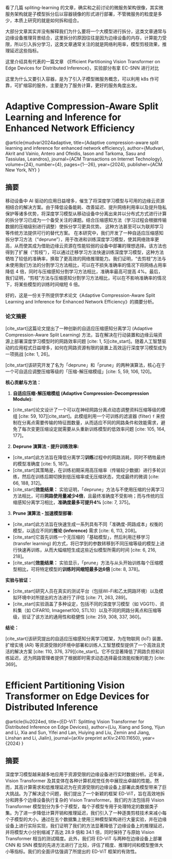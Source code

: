 看了几篇 spliting-learning 的文章，确实和之前讨论的微服务架构很像，其实微服务架构就是子模型拆分后以容器镜像的形式进行部署，不管微服务的粒度是多少，本质上研究的就是如何拆和组合。

大部分文章其实并没有解释我们为什么要将一个大模型进行拆分，这类文章通常与边缘设备推理背景结合，这里拆分的原因往往是因为边缘设备的内存，计算能力受限，所以引入拆分学习，这类文章通常关注的就是网络利用率，模型剪枝效果，推理延迟这些指标。

这里介绍具有代表的一篇文章 《Efficient Partitioning Vision Transformer on Edge Devices for Distributed Inference》，实验部分有拿 EC-SNN 进行对比

这里为什么又要引入容器，是为了引入子模型微服务概念，可以利用 k8s 作可靠，可扩缩容的服务，主要是为了服务计算，更好的服务角度出发。

# Adaptive Compression-Aware Split Learning and Inference for Enhanced Network Efficiency
@article{mudvari2024adaptive,
  title={Adaptive compression-aware split learning and inference for enhanced network efficiency},
  author={Mudvari, Akrit and Vainio, Antero and Ofeidis, Iason and Tarkoma, Sasu and Tassiulas, Leandros},
  journal={ACM Transactions on Internet Technology},
  volume={24},
  number={4},
  pages={1--26},
  year={2024},
  publisher={ACM New York, NY}
}

## 摘要
移动设备中 AI 驱动的应用日益增多，催生了将深度学习模型与可用的边缘云资源相结合的解决方案。由于降低设备能耗、改善延迟、提升网络利用率以及提升隐私保护等诸多优势，将深度学习模型从移动设备中分离出来并以分布式方式进行计算的拆分学习已成为一个备受关注的课题。结合压缩感知方法（学习过程会根据传输数据的压缩级别进行调整）使拆分学习更具优势。
这种方法甚至可以为联邦学习等传统方法提供可行的替代方案。
在本研究中，我们开发了一种自适应压缩感知拆分学习方法（“deprune”），用于改进和训练深度学习模型，使其网络效率更高，从而使其成为借助边缘云资源在性能较弱的设备中部署的理想选择。该方法也得到了扩展（“剪枝”），可以通过迁移学习方法快速训练深度学习模型，这种方法牺牲了较低的准确率，换取了更高效的网络推理能力。我们证明，“去剪枝”方法与未使用我们方法的分割学习方法相比，可以在不损失准确率的情况下将网络占用率降低 4 倍，同时与压缩感知分割学习方法相比，准确率最高可提高 4%。最后，我们证明，“剪枝”方法与压缩感知分割学习方法相比，可以在不影响准确率的情况下，将某些模型的训练时间缩短 6 倍。


好的，这是一份关于所提供学术论文《Adaptive Compression-Aware Split Learning and Inference for Enhanced Network Efficiency》的摘要分析。

### **论文摘要**

[cite_start]这篇论文提出了一种创新的自适应压缩感知分离学习 (Adaptive Compression-Aware Split Learning) 方法，旨在解决在行动装置和边缘云端资源上部署深度学习模型时的网路效率问题 [cite: 1, 5][cite_start]。随着人工智慧驱动的应用程式日益增多，如何在网路资源有限的装置上高效运行深度学习模型成为一项挑战 [cite: 1, 26]。

[cite_start]该研究开发了名为「deprune」和「prune」的两种演算法，核心在于一个可自适应调整压缩等级的「压缩-解压缩模组」[cite: 5, 59, 106, 120]。

**核心贡献与方法：**

1.  **自适应压缩-解压缩模组 (Adaptive Compression-Decompression Module):**
* [cite_start]论文设计了一个可以在神经网路分离点动态调整资料压缩等级的模组 [cite: 59, 107][cite_start]。此模组利用一个可训练的滤波器 (filter) `f` 来控制在分离点需要传输的特征图数量，从而适应不同的网路条件和效能需求，避免了每次变更压缩设定就需要从头重新训练模型的低效率问题 [cite: 105, 164, 177]。

2.  **Deprune 演算法 - 提升训练效率:**
* [cite_start]此方法旨在降低分离学习**训练**过程中的网路消耗，同时不牺牲最终的模型准确度 [cite: 5, 187]。 
* [cite_start]其策略是，在训练初期采用高压缩率（传输较少数据）进行多轮训练，然后在训练后期切换到低压缩率或无压缩状态，完成最终的微调 [cite: 66, 188, 312]。 
* [cite_start]**效能结果：** 实验证明，「deprune」方法与不使用压缩的分离学习方法相比，可将**网路使用量减少4倍**，且最终准确度不受影响；而与传统的压缩感知分离学习相比，**准确度最多可提升4%** [cite: 7, 375]。

3.  **Prune 演算法 - 加速模型部署:**
* [cite_start]此方法旨在快速生成一系列具有不同「准确度-网路成本」权衡的模型，以适应不同的**推论 (inference)** 需求 [cite: 6, 113, 208]。 
* [cite_start]它首先训练一个无压缩的「基础模型」，然后利用迁移学习 (transfer learning) 的方式，将已学到的参数转移到不同压缩等级的模型上进行快速再训练，从而大幅缩短生成这些近似模型所需的时间 [cite: 6, 216, 218]。 
* [cite_start]**效能结果：** 实验显示，「prune」方法与从头开始训练每个压缩模型相比，可将特定模型的**训练时间缩短最多达6倍** [cite: 8, 378]。

**实验与验证：**

* [cite_start]研究人员在真实的测试平台（包括Wi-Fi和乙太网路环境）以及模拟环境中对所提出的方法进行了评估 [cite: 71, 263, 289]。
* [cite_start]实验涵盖了多种设定，包括不同的深度学习模型（如 VGG11）、资料集（如 CIFAR10, Imagenet100, STL10）以及不同的网路分离点和压缩等级，验证了该方法的通用性和稳健性 [cite: 259, 308, 337, 360]。

**结论：**

[cite_start]该研究提出的自适应压缩感知分离学习框架，为在物联网 (IoT) 装置、扩增实境 (AR) 等资源受限的环境中部署和训练人工智慧模型提供了一个高效且灵活的解决方案 [cite: 110, 376, 379][cite_start]。它不仅显著降低了网路负担和训练延迟，还为网路管理者提供了根据即时需求动态选择最佳效能权衡的能力 [cite: 369]。





# Efficient Partitioning Vision Transformer on Edge Devices for Distributed Inference
@article{liu2024ed,
  title={ED-ViT: Splitting Vision Transformer for Distributed Inference on Edge Devices},
  author={Liu, Xiang and Song, Yijun and Li, Xia and Sun, Yifei and Lan, Huiying and Liu, Zemin and Jiang, Linshan and Li, Jialin},
  journal={arXiv preprint arXiv:2410.11650},
  year={2024}
}

## 摘要
深度学习模型越来越多地应用于资源受限的边缘设备进行实时数据分析。近年来，Vision Transformer 及其变体在各种计算机视觉任务中展现出卓越的性能。然而，其高计算需求和低推理延迟为在资源受限的边缘设备上部署此类模型带来了巨大挑战。为了解决这个问题，我们提出了一个新颖的框架 ED-ViT，旨在高效地拆分和跨多个边缘设备执行复杂的 Vision Transformer。我们的方法包括将 Vision Transformer 模型划分为多个子模型，每个子模型专用于处理特定的数据类子集。为了进一步降低计算开销和推理延迟，我们引入了一种逐类剪枝技术来减小每个子模型的大小。通过在五个数据集上使用三种模型架构进行大量实验，并在边缘设备上进行实际实现，我们证明了我们的方法显著降低了边缘设备上的推理延迟，并将模型大小分别缩减了高达 28.9 倍和 34.1 倍，同时保持了与原始 Vision Transformer 相当的测试精度。此外，我们将 ED-ViT 与两种在边缘设备上部署 CNN 和 SNN 模型的先进方法进行了比较，评估了精度、推理时间和模型整体大小等指标。我们的全面评估强调了所提出的 ED-ViT 框架的有效性。

